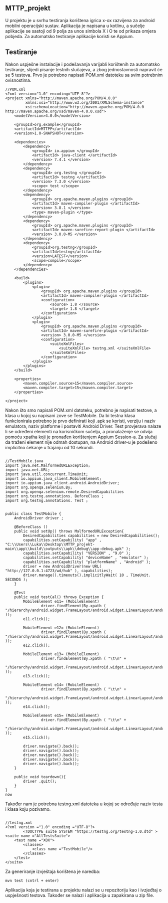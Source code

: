 ## MTTP_projekt

U projektu je u svrhu testiranja korištena igrica x-ox razvijena za android mobilni operacijski sustav. Aplikacija je napisana u kotlinu, a sučelje aplikacije se sastoji od 9 polja za unos simbola X i O te od prikaza omjera pobjeda. Za automatsko testiranje aplikacije koristi se Appium.


## Testiranje

Nakon uspješne instalacije i podešavanja varijabli korištenih za automatsko testiranje, slijedi pisanje testnih slučajeva, a zbog jednostavnosti napravit će se 5 testova. Prvo je potrebno napisati POM.xml datoteku sa svim potrebnim ovisnostima.

```
//POM.xml
<?xml version="1.0" encoding="UTF-8"?>
<project xmlns="http://maven.apache.org/POM/4.0.0"
         xmlns:xsi="http://www.w3.org/2001/XMLSchema-instance"
         xsi:schemaLocation="http://maven.apache.org/POM/4.0.0 http://maven.apache.org/xsd/maven-4.0.0.xsd">
    <modelVersion>4.0.0</modelVersion>

    <groupId>org.example</groupId>
    <artifactId>MTTPP</artifactId>
    <version>1.0-SNAPSHOT</version>

    <dependencies>
        <dependency>
            <groupId> io.appium </groupId>
            <artifactId> java-client </artifactId>
            <version> 7.4.1 </version>
        </dependency>
        <dependency>
            <groupId> org.testng </groupId>
            <artifactId> testng </artifactId>
            <version> 7.3.0 </version>
            <scope> test </scope>
        </dependency>
        <dependency>
            <groupId> org.apache.maven.plugins </groupId>
            <artifactId> maven-compiler-plugin </artifactId>
            <version> 3.8.1 </version>
            <type> maven-plugin </type>
        </dependency>
        <dependency>
            <groupId> org.apache.maven.plugins </groupId>
            <artifactId> maven-surefire-report-plugin </artifactId>
            <version> 3.0.0-M5 </version>
        </dependency>
        <dependency>
            <groupId>org.testng</groupId>
            <artifactId>testng</artifactId>
            <version>LATEST</version>
            <scope>compile</scope>
        </dependency>
    </dependencies>

    <build>
        <plugins>
            <plugin>
                <groupId> org.apache.maven.plugins </groupId>
                <artifactId> maven-compiler-plugin </artifactId>
                <configuration>
                    <source> 1.8 </source>
                    <target> 1.8 </target>
                </configuration>
            </plugin>
            <plugin>
                <groupId> org.apache.maven.plugins </groupId>
                <artifactId> maven-surefire-plugin </artifactId>
                <version> 3.0.0-M5 </version>
                <configuration>
                    <suiteXmlFiles>
                        <suiteXmlFile> testng.xml </suiteXmlFile>
                    </suiteXmlFiles>
                </configuration>
            </plugin>
        </plugins>
    </build>

    <properties>
        <maven.compiler.source>15</maven.compiler.source>
        <maven.compiler.target>15</maven.compiler.target>
    </properties>

</project>

```
Nakon što smo napisali POM.xml datoteku, potrebno je napisati testove, a klasa u kojoj su napisani zove se TestMobile. Da bi testna klasa funkcionirala potrebno je prvo definirati koji .apk se koristi, verziju i naziv emulatora, naziv platforme i postaviti Android Driver. Test provjerava nalaze li se određeni elementi na korisničkom sučelju, a pronalaženje se odvija pomoću xpatha koji je pronađen korištenjem Appium Session-a. Za slučaj da traženi element nije odmah dostupan, na Android driver-u je podešeno implicitno čekanje u trajanju od 10 sekundi.
```

//TestMobile.java
import java.net.MalformedURLException;
import java.net.URL;
import java.util.concurrent.TimeUnit;
import io.appium.java_client.MobileElement;
import io.appium.java_client.android.AndroidDriver;
import org.openqa.selenium.By;
import org.openqa.selenium.remote.DesiredCapabilities
import org.testng.annotations. BeforeClass ;
import org.testng.annotations. Test ;


public class TestMobile {
    AndroidDriver driver ;

    @BeforeClass ()
    public void setUp() throws MalformedURLException{
        DesiredCapabilities capabilities = new DesiredCapabilities();
        capabilities.setCapability( "app" , "C:\\Users\\Luka\\Desktop\\MTTP_projekt-main\\app\\build\\outputs\\apk\\debug\\app-debug.apk" );
        capabilities.setCapability( "VERSION" , "9.0" );
        capabilities.setCapability( "deviceName" , "emulator" );
        capabilities.setCapability( "platformName" , "Android" );
        driver = new AndroidDriver(new URL( "http://127.0.0.1:4723/wd/hub" ), capabilities);
        driver.manage().timeouts().implicitlyWait( 10 , TimeUnit. SECONDS );
    }

    @Test
    public void testCal() throws Exception {
        MobileElement e11= (MobileElement)
                driver.findElement(By.xpath ( "/hierarchy/android.widget.FrameLayout/android.widget.LinearLayout/android.widget.FrameLayout/android.view.ViewGroup/android.widget.FrameLayout[2]/android.view.ViewGroup/android.widget.ImageView[1]\n" ));
        e11.click();

        MobileElement e12= (MobileElement)
                driver.findElement(By.xpath ( "/hierarchy/android.widget.FrameLayout/android.widget.LinearLayout/android.widget.FrameLayout/android.view.ViewGroup/android.widget.FrameLayout[2]/android.view.ViewGroup/android.widget.ImageView[2]\n" ));
        e12.click();

        MobileElement e13= (MobileElement)
                driver.findElement(By.xpath ( "\t\n" +
                        "/hierarchy/android.widget.FrameLayout/android.widget.LinearLayout/android.widget.FrameLayout/android.view.ViewGroup/android.widget.FrameLayout[2]/android.view.ViewGroup/android.widget.ImageView[3]\n" ));
        e13.click();

        MobileElement e14= (MobileElement)
                driver.findElement(By.xpath ( "\t\n" +
                        "/hierarchy/android.widget.FrameLayout/android.widget.LinearLayout/android.widget.FrameLayout/android.view.ViewGroup/android.widget.FrameLayout[2]/android.view.ViewGroup/android.widget.ImageView[4]" ));
        e14.click();

        MobileElement e15= (MobileElement)
                driver.findElement(By.xpath ( "\t\n" +
                        "/hierarchy/android.widget.FrameLayout/android.widget.LinearLayout/android.widget.FrameLayout/android.view.ViewGroup/android.widget.FrameLayout[2]/android.view.ViewGroup/android.widget.ImageView[5]" ));
        e15.click();

        driver.navigate().back();
        driver.navigate().back();
        driver.navigate().back();
        driver.navigate().back();
        driver.navigate().back();
    }

    public void teardown(){
        driver .quit();
    }
}
now

```
Također nam je potrebna testng.xml datoteka u kojoj se određuje naziv testa i klasa koju pozivamo.
```

//testng.xml
<?xml version ="1.0" encoding ="UTF-8"?>
        <!DOCTYPE suite SYSTEM "https://testng.org/testng-1.0.dtd" >
<suite name ="AllTestsSuite">
    <test name ="XOX">
        <classes>
            <class name ="TestMobile"/>
        </classes>
    </test>
</suite>
```

Za generiranje izvještaja korištena je naredba:
```
mvn test (cntrl + enter)
```

Aplikacija koja je testirana u projektu nalazi se u repozitoriju kao i ivzjeđtaj o uspješnosti testova. Također se nalazi i aplikacija u zapakirana u zip file.
